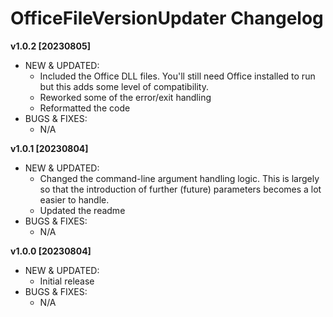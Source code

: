 # OfficeFileVersionUpdater Changelog

**v1.0.2 [20230805]**
- NEW & UPDATED:
  - Included the Office DLL files. You'll still need Office installed to run but this adds some level of compatibility.
  - Reworked some of the error/exit handling
  - Reformatted the code
- BUGS & FIXES:
  - N/A

**v1.0.1 [20230804]**
- NEW & UPDATED:
  - Changed the command-line argument handling logic. This is largely so that the introduction of further (future) parameters becomes a lot easier to handle.
  - Updated the readme
- BUGS & FIXES:
  - N/A

**v1.0.0 [20230804]**
- NEW & UPDATED:
  - Initial release
- BUGS & FIXES:
  - N/A
